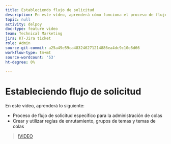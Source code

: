 ```yaml
---
title: Estableciendo flujo de solicitud
description: En este vídeo, aprenderá cómo funciona el proceso de flujo de solicitudes y cómo crear reglas de enrutamiento, grupos de temas y temas de colas.
topic: null
activity: delpoy
doc-type: feature video
team: Technical Marketing
jira: KT-Jira ticket
role: Admin
source-git-commit: a25a49e59ca483246271214886ea4dc9c10e8d66
workflow-type: tm+mt
source-wordcount: '53'
ht-degree: 0%

---
```


# Estableciendo flujo de solicitud

En este vídeo, aprenderá lo siguiente:

* Proceso de flujo de solicitud específico para la administración de colas
* Crear y utilizar reglas de enrutamiento, grupos de temas y temas de colas

>[!VIDEO](https://video.tv.adobe.com/v/335222/?quality=12&learn=on)
